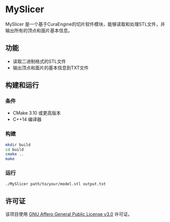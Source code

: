 # MySlicer

MySlicer 是一个基于CuraEngine的切片软件模块，能够读取和处理STL文件，并输出所有的顶点和面片基本信息。

## 功能

- 读取二进制格式的STL文件
- 输出顶点和面片的基本信息到TXT文件

## 构建和运行

### 条件

- CMake 3.10 或更高版本
- C++14 编译器

### 构建

```sh
mkdir build
cd build
cmake ..
make
```

### 运行

```sh
./MySlicer path/to/your/model.stl output.txt
```

## 许可证

该项目使用 [GNU Affero General Public License v3.0](LICENSE) 许可证。
